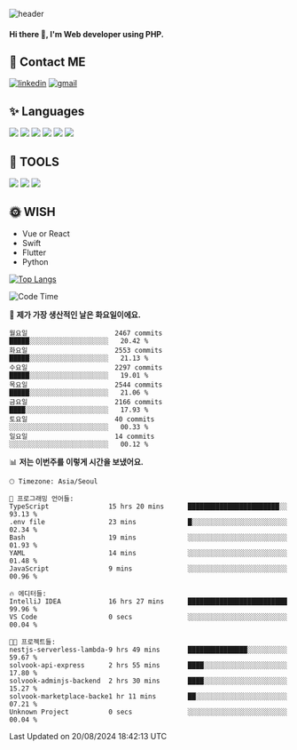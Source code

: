 ![header](https://capsule-render.vercel.app/api?type=waving&color=auto&height=300&section=header&text=Elin&fontSize=90&animation=twinkling)

#### Hi there 👋, I'm <b>Web developer</b> using PHP. ####

<!--
- 🔭 I’m currently working on Uniwill
- 🌱 I’m currently learning Vue or React or Python.
-->

<!---#### I am PHP developer --->

## 💌 Contact ME ###
[<img src='https://img.shields.io/badge/-EunjiKo-%230A66C2?style=flat-square&logo=LinkedIn&logoColor=white' alt='linkedin'>](https://www.linkedin.com/in/https://www.linkedin.com/in/eunji-ko-00a907164//)  [<img src='https://img.shields.io/badge/-einee214%40gmail.com-%23EA4335?style=flat-square&logo=Gmail&logoColor=white' alt='gmail'>](einee214@gmail.com)  


## ✨ Languages
<img src='https://img.shields.io/badge/-PHP-%23777BB4?style=for-the-badge&logo=PHP&logoColor=white'> <img src='https://img.shields.io/badge/-Laravel-%23FF2D20?style=for-the-badge&logo=Laravel&logoColor=white'> <img src='https://img.shields.io/badge/Jquery-%230769AD?style=for-the-badge&logo=Jquery&logoColor=white'> <img src='https://img.shields.io/badge/CSS3-%231572B6?style=for-the-badge&logo=CSS3&logoColor=white'> <img src='https://img.shields.io/badge/Bootstrap-%237952B3?style=for-the-badge&logo=Bootstrap&logoColor=white' > <img src='https://img.shields.io/badge/MySQL-%234479A1?style=for-the-badge&logo=MySQL&logoColor=white' >

## 🌷 TOOLS
<img src='https://img.shields.io/badge/PHPSTORM-%23000000?style=for-the-badge&logo=PhpStorm&logoColor=white' > <img src='https://img.shields.io/badge/GitLab-%23FCA121?style=for-the-badge&logo=GitLab&logoColor=white' > <img src='https://img.shields.io/badge/GitHub-%23181717?style=for-the-badge&logo=GitHub&logoColor=white'>


## 🌞 WISH
- Vue or React
- Swift
- Flutter
- Python


[![Top Langs](https://github-readme-stats.vercel.app/api/top-langs/?username=ein214&layout=compact)](https://github.com/anuraghazra/github-readme-stats)

<!--START_SECTION:waka-->
![Code Time](http://img.shields.io/badge/Code%20Time-3%2C710%20hrs%2050%20mins-blue)

📅 **제가 가장 생산적인 날은 화요일이에요.** 

```text
월요일                      2467 commits        █████░░░░░░░░░░░░░░░░░░░░   20.42 % 
화요일                      2553 commits        █████░░░░░░░░░░░░░░░░░░░░   21.13 % 
수요일                      2297 commits        █████░░░░░░░░░░░░░░░░░░░░   19.01 % 
목요일                      2544 commits        █████░░░░░░░░░░░░░░░░░░░░   21.06 % 
금요일                      2166 commits        ████░░░░░░░░░░░░░░░░░░░░░   17.93 % 
토요일                      40 commits          ░░░░░░░░░░░░░░░░░░░░░░░░░   00.33 % 
일요일                      14 commits          ░░░░░░░░░░░░░░░░░░░░░░░░░   00.12 % 
```


📊 **저는 이번주를 이렇게 시간을 보냈어요.** 

```text
🕑︎ Timezone: Asia/Seoul

💬 프로그래밍 언어들: 
TypeScript               15 hrs 20 mins      ███████████████████████░░   93.13 % 
.env file                23 mins             █░░░░░░░░░░░░░░░░░░░░░░░░   02.34 % 
Bash                     19 mins             ░░░░░░░░░░░░░░░░░░░░░░░░░   01.93 % 
YAML                     14 mins             ░░░░░░░░░░░░░░░░░░░░░░░░░   01.48 % 
JavaScript               9 mins              ░░░░░░░░░░░░░░░░░░░░░░░░░   00.96 % 

🔥 에디터들: 
IntelliJ IDEA            16 hrs 27 mins      █████████████████████████   99.96 % 
VS Code                  0 secs              ░░░░░░░░░░░░░░░░░░░░░░░░░   00.04 % 

🐱‍💻 프로젝트들: 
nestjs-serverless-lambda-9 hrs 49 mins       ███████████████░░░░░░░░░░   59.67 % 
solvook-api-express      2 hrs 55 mins       ████░░░░░░░░░░░░░░░░░░░░░   17.80 % 
solvook-adminjs-backend  2 hrs 30 mins       ████░░░░░░░░░░░░░░░░░░░░░   15.27 % 
solvook-marketplace-backe1 hr 11 mins        ██░░░░░░░░░░░░░░░░░░░░░░░   07.21 % 
Unknown Project          0 secs              ░░░░░░░░░░░░░░░░░░░░░░░░░   00.04 % 
```


 Last Updated on 20/08/2024 18:42:13 UTC
<!--END_SECTION:waka-->

<!---![GitHub stats](https://github-readme-stats.vercel.app/api?username=ein214&show_icons=true&theme=dracula)  --->



